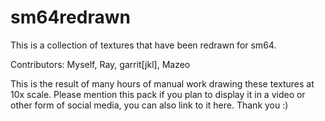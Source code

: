 # sm64redrawn

This is a collection of textures that have been redrawn for sm64.

Contributors: Myself, Ray, garrit[jkl], Mazeo

This is the result of many hours of manual work drawing these textures at 10x scale.
Please mention this pack if you plan to display it in a video or other form of social media, you can also link to it here. Thank you :)
